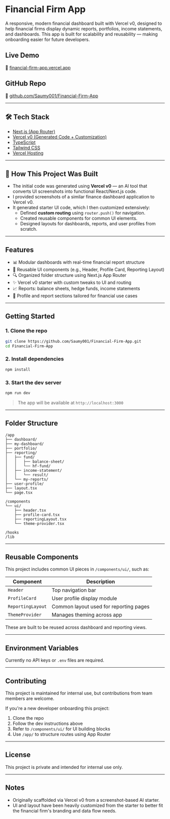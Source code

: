 # Financial Firm App 

A responsive, modern financial dashboard built with Vercel v0, designed to help financial firms display dynamic reports, portfolios, income statements, and dashboards. This app is built for scalability and reusability — making onboarding easier for future developers.

##  Live Demo

🔗 [financial-firm-app.vercel.app](https://financial-firm-app.vercel.app/)

## GitHub Repo

🔗 [github.com/Saumy001/Financial-Firm-App](https://github.com/Saumy001/Financial-Firm-App)

---

## 🛠 Tech Stack

- [Next.js (App Router)](https://nextjs.org/docs/app)
- [Vercel v0 (Generated Code + Customization)](https://vercel.com)
- [TypeScript](https://www.typescriptlang.org/)
- [Tailwind CSS](https://tailwindcss.com/)
- [Vercel Hosting](https://vercel.com)

---

## 🚀 How This Project Was Built

- The initial code was generated using **Vercel v0** — an AI tool that converts UI screenshots into functional React/Next.js code.
- I provided screenshots of a similar finance dashboard application to Vercel v0.
- It generated starter UI code, which I then customized extensively:
  - Defined **custom routing** using `router.push()` for navigation.
  - Created reusable components for common UI elements.
  - Designed layouts for dashboards, reports, and user profiles from scratch.

---

##  Features

- 📊 Modular dashboards with real-time financial report structure
- 🔁 Reusable UI components (e.g., Header, Profile Card, Reporting Layout)
- 🔍 Organized folder structure using Next.js App Router
- ✨ Vercel v0 starter with custom tweaks to UI and routing
- 📈 Reports: balance sheets, hedge funds, income statements
- 🔐 Profile and report sections tailored for financial use cases

---

##  Getting Started

### 1. Clone the repo

```bash
git clone https://github.com/Saumy001/Financial-Firm-App.git
cd Financial-Firm-App
```

### 2. Install dependencies

```bash
npm install
```

### 3. Start the dev server

```bash
npm run dev
```

> The app will be available at `http://localhost:3000`

---

##  Folder Structure

```
/app
├── dashboard/
├── my-dashboard/
├── portfolio/
├── reporting/
│   ├── fund/
│   │   ├── balance-sheet/
│   │   └── hf-fund/
│   ├── income-statement/
│   │   └── result/
│   └── my-reports/
├── user-profile/
├── layout.tsx
└── page.tsx

/components
└── ui/
    ├── header.tsx
    ├── profile-card.tsx
    ├── reportingLayout.tsx
    └── theme-provider.tsx

/hooks
/lib
```

---

## Reusable Components

This project includes common UI pieces in `/components/ui/`, such as:

| Component         | Description                          |
|------------------|--------------------------------------|
| `Header`         | Top navigation bar                   |
| `ProfileCard`    | User profile display module          |
| `ReportingLayout`| Common layout used for reporting pages |
| `ThemeProvider`  | Manages theming across app           |

These are built to be reused across dashboard and reporting views.

---

##  Environment Variables

Currently no API keys or `.env` files are required.

---

## Contributing

This project is maintained for internal use, but contributions from team members are welcome.

If you're a new developer onboarding this project:
1. Clone the repo
2. Follow the dev instructions above
3. Refer to `/components/ui/` for UI building blocks
4. Use `/app/` to structure routes using App Router

---

## License

This project is private and intended for internal use only.

---

## Notes

- Originally scaffolded via Vercel v0 from a screenshot-based AI starter.
- UI and layout have been heavily customized from the starter to better fit the financial firm's branding and data flow needs.